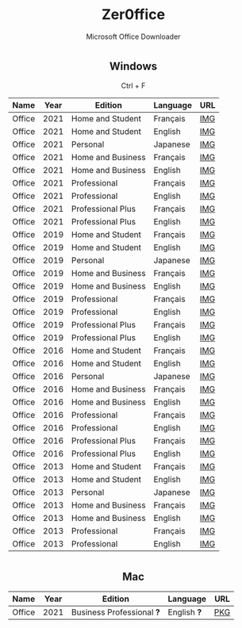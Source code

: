 <div align="center">
  <h1>Zer0ffice</h1>
  <p>Microsoft Office Downloader</p>

#

  <h2>Windows</h2>
  <p>Ctrl + F</p>

  | Name | Year | Edition | Language | URL |
  |------|------|---------|----------|-----|
  | Office | 2021 | Home and Student | Français | <a href="https://officecdn.microsoft.com/db/492350F6-3A01-4F97-B9C0-C7C6DDF67D60/media/fr-FR/HomeStudent2021Retail.img">IMG</a> |
  | Office | 2021 | Home and Student | English | <a href="https://officecdn.microsoft.com/db/492350F6-3A01-4F97-B9C0-C7C6DDF67D60/media/en-US/HomeStudent2021Retail.img">IMG</a> |
  | Office | 2021 | Personal | Japanese | <a href="https://officecdn.microsoft.com/db/492350F6-3A01-4F97-B9C0-C7C6DDF67D60/media/ja-JP/Personal2021Retail.img">IMG</a> |
  | Office | 2021 | Home and Business | Français | <a href="https://officecdn.microsoft.com/db/492350F6-3A01-4F97-B9C0-C7C6DDF67D60/media/fr-FR/HomeBusiness2021Retail.img">IMG</a> |
  | Office | 2021 | Home and Business | English | <a href="https://officecdn.microsoft.com/db/492350F6-3A01-4F97-B9C0-C7C6DDF67D60/media/en-US/HomeBusiness2021Retail.img">IMG</a> |
  | Office | 2021 | Professional | Français | <a href="https://officecdn.microsoft.com/db/492350F6-3A01-4F97-B9C0-C7C6DDF67D60/media/fr-FR/Professional2021Retail.img">IMG</a> |
  | Office | 2021 | Professional | English | <a href="https://officecdn.microsoft.com/db/492350F6-3A01-4F97-B9C0-C7C6DDF67D60/media/en-US/Professional2021Retail.img">IMG</a> |
  | Office | 2021 | Professional Plus | Français | <a href="https://officecdn.microsoft.com/db/492350F6-3A01-4F97-B9C0-C7C6DDF67D60/media/fr-FR/ProPlus2021Retail.img">IMG</a> |
  | Office | 2021 | Professional Plus | English | <a href="https://officecdn.microsoft.com/db/492350F6-3A01-4F97-B9C0-C7C6DDF67D60/media/en-US/ProPlus2021Retail.img">IMG</a> |
  | Office | 2019 | Home and Student | Français | <a href="https://officecdn.microsoft.com/db/492350F6-3A01-4F97-B9C0-C7C6DDF67D60/media/fr-FR/HomeStudent2019Retail.img">IMG</a> |
  | Office | 2019 | Home and Student | English | <a href="https://officecdn.microsoft.com/db/492350F6-3A01-4F97-B9C0-C7C6DDF67D60/media/en-US/HomeStudent2019Retail.img">IMG</a> |
  | Office | 2019 | Personal | Japanese | <a href="https://officecdn.microsoft.com/db/492350F6-3A01-4F97-B9C0-C7C6DDF67D60/media/ja-JP/Personal2019Retail.img">IMG</a> |
  | Office | 2019 | Home and Business | Français | <a href="https://officecdn.microsoft.com/db/492350F6-3A01-4F97-B9C0-C7C6DDF67D60/media/fr-FR/HomeBusiness2019Retail.img">IMG</a> |
  | Office | 2019 | Home and Business | English | <a href="https://officecdn.microsoft.com/db/492350F6-3A01-4F97-B9C0-C7C6DDF67D60/media/en-US/HomeBusiness2019Retail.img">IMG</a> |
  | Office | 2019 | Professional | Français | <a href="https://officecdn.microsoft.com/db/492350F6-3A01-4F97-B9C0-C7C6DDF67D60/media/fr-FR/Professional2019Retail.img">IMG</a> |
  | Office | 2019 | Professional | English | <a href="https://officecdn.microsoft.com/db/492350F6-3A01-4F97-B9C0-C7C6DDF67D60/media/en-US/Professional2019Retail.img">IMG</a> |
  | Office | 2019 | Professional Plus | Français | <a href="https://officecdn.microsoft.com/db/492350F6-3A01-4F97-B9C0-C7C6DDF67D60/media/en-US/ProPlus2019Retail.img">IMG</a> |
  | Office | 2019 | Professional Plus | English | <a href="https://officecdn.microsoft.com/db/492350F6-3A01-4F97-B9C0-C7C6DDF67D60/media/en-US/ProPlus2019Retail.img">IMG</a> |
  | Office | 2016 | Home and Student | Français | <a href="https://officecdn.microsoft.com/db/492350F6-3A01-4F97-B9C0-C7C6DDF67D60/media/fr-FR/HomeStudentRetail.img">IMG</a> |
  | Office | 2016 | Home and Student | English | <a href="https://officecdn.microsoft.com/db/492350F6-3A01-4F97-B9C0-C7C6DDF67D60/media/en-US/HomeStudentRetail.img">IMG</a> |
  | Office | 2016 | Personal | Japanese | <a href="https://officecdn.microsoft.com/db/492350F6-3A01-4F97-B9C0-C7C6DDF67D60/media/ja-JP/PersonalRetail.img">IMG</a> |
  | Office | 2016 | Home and Business | Français | <a href="https://officecdn.microsoft.com/db/492350F6-3A01-4F97-B9C0-C7C6DDF67D60/media/fr-FR/HomeBusinessRetail.img">IMG</a> |
  | Office | 2016 | Home and Business | English | <a href="https://officecdn.microsoft.com/db/492350F6-3A01-4F97-B9C0-C7C6DDF67D60/media/en-US/HomeBusinessRetail.img">IMG</a> |
  | Office | 2016 | Professional | Français | <a href="https://officecdn.microsoft.com/db/492350F6-3A01-4F97-B9C0-C7C6DDF67D60/media/fr-FR/ProfessionalRetail.img">IMG</a> |
  | Office | 2016 | Professional | English | <a href="https://officecdn.microsoft.com/db/492350F6-3A01-4F97-B9C0-C7C6DDF67D60/media/en-US/ProfessionalRetail.img">IMG</a> |
  | Office | 2016 | Professional Plus | Français | <a href="https://officecdn.microsoft.com/db/492350F6-3A01-4F97-B9C0-C7C6DDF67D60/media/fr-FR/ProPlusRetail.img">IMG</a> |
  | Office | 2016 | Professional Plus | English | <a href="https://officecdn.microsoft.com/db/492350F6-3A01-4F97-B9C0-C7C6DDF67D60/media/en-US/ProPlusRetail.img">IMG</a> |
  | Office | 2013 | Home and Student | Français | <a href="https://officeredir.microsoft.com/r/rlidO15C2RMediaDownload?p1=db&p2=fr-FR&p3=HomeStudentRetail">IMG</a> |
  | Office | 2013 | Home and Student | English | <a href="https://officeredir.microsoft.com/r/rlidO15C2RMediaDownload?p1=db&p2=en-US&p3=HomeStudentRetail">IMG</a> |
  | Office | 2013 | Personal | Japanese | <a href="https://officeredir.microsoft.com/r/rlidO15C2RMediaDownload?p1=db&p2=ja-JP&p3=PersonalRetail">IMG</a> |
  | Office | 2013 | Home and Business | Français | <a href="https://officeredir.microsoft.com/r/rlidO15C2RMediaDownload?p1=db&p2=fr-FR&p3=HomeBusinessRetail">IMG</a> |
  | Office | 2013 | Home and Business | English | <a href="https://officeredir.microsoft.com/r/rlidO15C2RMediaDownload?p1=db&p2=en-US&p3=HomeBusinessRetail">IMG</a> |
  | Office | 2013 | Professional | Français | <a href="https://officeredir.microsoft.com/r/rlidO15C2RMediaDownload?p1=db&p2=fr-FR&p3=ProfessionalRetail">IMG</a> |
  | Office | 2013 | Professional | English | <a href="https://officeredir.microsoft.com/r/rlidO15C2RMediaDownload?p1=db&p2=en-US&p3=ProfessionalRetail">IMG</a> |

#

  <h2>Mac</h2>
  
  | Name | Year | Edition | Language | URL |
  |------|------|---------|----------|-----|
  | Office | 2021 | Business Professional **?** | English **?** | <a href="https://officecdnmac.microsoft.com/pr/C1297A47-86C4-4C1F-97FA-950631F94777/MacAutoupdate/Microsoft_Office_16.53.21091200_BusinessPro_Installer.pkg">PKG</a> |
